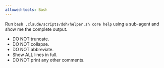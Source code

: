 ```yaml
---
allowed-tools: Bash
---
```


Run `bash .claude/scripts/doh/helper.sh core help` using a sub-agent and show me the complete output.

- DO NOT truncate.
- DO NOT collapse.
- DO NOT abbreviate.
- Show ALL lines in full.
- DO NOT print any other comments.
